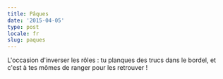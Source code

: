 ```yaml
---
title: Pâques
date: '2015-04-05'
type: post
locale: fr
slug: paques
---
```


L'occasion d'inverser les rôles : tu planques des trucs dans le bordel, et c'est à tes mômes de ranger pour les retrouver !
